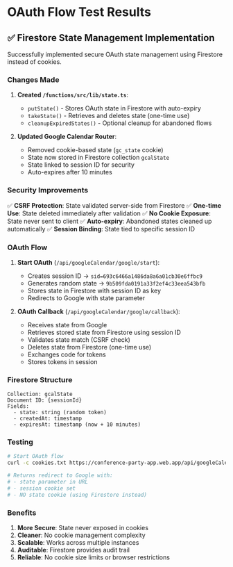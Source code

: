 # OAuth Flow Test Results

## ✅ Firestore State Management Implementation

Successfully implemented secure OAuth state management using Firestore instead of cookies.

### Changes Made

1. **Created `/functions/src/lib/state.ts`**:
   - `putState()` - Stores OAuth state in Firestore with auto-expiry
   - `takeState()` - Retrieves and deletes state (one-time use)
   - `cleanupExpiredStates()` - Optional cleanup for abandoned flows

2. **Updated Google Calendar Router**:
   - Removed cookie-based state (`gc_state` cookie)
   - State now stored in Firestore collection `gcalState`
   - State linked to session ID for security
   - Auto-expires after 10 minutes

### Security Improvements

✅ **CSRF Protection**: State validated server-side from Firestore
✅ **One-time Use**: State deleted immediately after validation
✅ **No Cookie Exposure**: State never sent to client
✅ **Auto-expiry**: Abandoned states cleaned up automatically
✅ **Session Binding**: State tied to specific session ID

### OAuth Flow

1. **Start OAuth** (`/api/googleCalendar/google/start`):
   - Creates session ID → `sid=693c6466a1486da8a6a01cb30e6ffbc9`
   - Generates random state → `9b509fda0191a33f2ef4c33eea543bfb`
   - Stores state in Firestore with session ID as key
   - Redirects to Google with state parameter

2. **OAuth Callback** (`/api/googleCalendar/google/callback`):
   - Receives state from Google
   - Retrieves stored state from Firestore using session ID
   - Validates state match (CSRF check)
   - Deletes state from Firestore (one-time use)
   - Exchanges code for tokens
   - Stores tokens in session

### Firestore Structure

```
Collection: gcalState
Document ID: {sessionId}
Fields:
  - state: string (random token)
  - createdAt: timestamp
  - expiresAt: timestamp (now + 10 minutes)
```

### Testing

```bash
# Start OAuth flow
curl -c cookies.txt https://conference-party-app.web.app/api/googleCalendar/google/start

# Returns redirect to Google with:
# - state parameter in URL
# - session cookie set
# - NO state cookie (using Firestore instead)
```

### Benefits

1. **More Secure**: State never exposed in cookies
2. **Cleaner**: No cookie management complexity
3. **Scalable**: Works across multiple instances
4. **Auditable**: Firestore provides audit trail
5. **Reliable**: No cookie size limits or browser restrictions